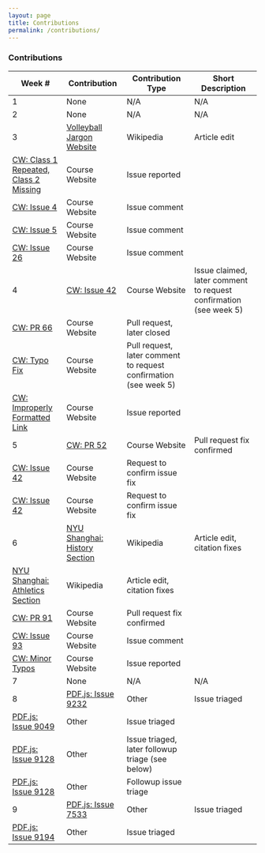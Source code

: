 ```yaml
---
layout: page
title: Contributions
permalink: /contributions/
---
```


### Contributions

Week # | Contribution | Contribution Type | Short Description
--- | --- | --- | ---
1 | None | N/A | N/A
2 | None | N/A | N/A
3 | [Volleyball Jargon Website](https://en.wikipedia.org/w/index.php?title=Volleyball_jargon&oldid=824693658) | Wikipedia | Article edit
  | [CW: Class 1 Repeated, Class 2 Missing](https://github.com/joannakl/cs480_s18/issues/7) | Course Website | Issue reported
  | [CW: Issue 4](https://github.com/joannakl/cs480_s18/issues/4) | Course Website | Issue comment
  | [CW: Issue 5](https://github.com/joannakl/cs480_s18/issues/5) | Course Website | Issue comment
  | [CW: Issue 26](https://github.com/joannakl/cs480_s18/issues/26) | Course Website | Issue comment
4 | [CW: Issue 42](https://github.com/joannakl/cs480_s18/issues/42) | Course Website | Issue claimed, later comment to request confirmation (see week 5)
  | [CW: PR 66](https://github.com/joannakl/cs480_s18/pull/66) | Course Website | Pull request, later closed
  | [CW: Typo Fix](https://github.com/joannakl/cs480_s18/pull/70) | Course Website | Pull request, later comment to request confirmation (see week 5)
  | [CW: Improperly Formatted Link](https://github.com/joannakl/cs480_s18/issues/85) | Course Website | Issue reported 
5 | [CW: PR 52](https://github.com/joannakl/cs480_s18/pull/52) | Course Website | Pull request fix confirmed
  | [CW: Issue 42](https://github.com/joannakl/cs480_s18/pull/70) | Course Website | Request to confirm issue fix
  | [CW: Issue 42](https://github.com/joannakl/cs480_s18/issues/42) | Course Website | Request to confirm issue fix
6 | [NYU Shanghai: History Section](https://en.wikipedia.org/w/index.php?title=New_York_University_Shanghai&oldid=828005098) | Wikipedia | Article edit, citation fixes
  | [NYU Shanghai: Athletics Section](https://en.wikipedia.org/w/index.php?title=New_York_University_Shanghai&oldid=828023354) | Wikipedia | Article edit, citation fixes
  | [CW: PR 91](https://github.com/joannakl/cs480_s18/pull/91) | Course Website | Pull request fix confirmed
  | [CW: Issue 93](https://github.com/joannakl/cs480_s18/issues/93) | Course Website | Issue comment
  | [CW: Minor Typos](https://github.com/joannakl/cs480_s18/issues/95) | Course Website | Issue reported
7 | None | N/A | N/A
8 | [PDF.js: Issue 9232](https://github.com/mozilla/pdf.js/issues/9232) | Other | Issue triaged
  | [PDF.js: Issue 9049](https://github.com/mozilla/pdf.js/issues/9049) | Other | Issue triaged
  | [PDF.js: Issue 9128](https://github.com/mozilla/pdf.js/issues/9128) | Other | Issue triaged, later followup triage (see below)
  | [PDF.js: Issue 9128](https://github.com/mozilla/pdf.js/issues/9128) | Other | Followup issue triage
9 | [PDF.js: Issue 7533](https://github.com/mozilla/pdf.js/issues/7533) | Other | Issue triaged
  | [PDF.js: Issue 9194](https://github.com/mozilla/pdf.js/issues/9194) | Other | Issue triaged
